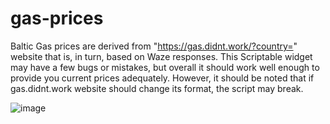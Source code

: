 # gas-prices

Baltic Gas prices are derived from "https://gas.didnt.work/?country=" website that is, in turn, based on Waze responses. This Scriptable widget may have a few bugs or mistakes, but overall it should work well enough to provide you current prices adequately. However, it should be noted that if gas.didnt.work website should change its format, the script may break.

![image](https://github.com/Rikolan-Incognito/gas-prices/assets/156215178/5781d493-6f9b-4821-b376-aeab4ad28af8)
